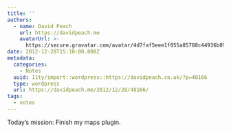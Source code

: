 ```yaml
---
title: ''
authors:
  - name: David Peach
    url: https://davidpeach.me
    avatarUrl: >-
      https://secure.gravatar.com/avatar/4d7faf5eee1f055a85788c44936b8995eaab6dfb004e7854ec747ccb272e91ee?s=96&d=mm&r=g
date: 2012-12-28T15:10:00.000Z
metadata:
  categories:
    - Notes
  uuid: 11ty/import::wordpress::https://davidpeach.co.uk/?p=48166
  type: wordpress
  url: https://davidpeach.me/2012/12/28/48166/
tags:
  - notes
---
```

Today’s mission: Finish my maps plugin.